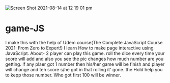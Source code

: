 ![Screen Shot 2021-08-14 at 12 19 01 pm](https://user-images.githubusercontent.com/59786494/129431709-fd441fd1-1fc4-48f5-a984-f91a50a3334e.png)
# game-JS

I make this with the help of Udem course(The Complete JavaScript Course 2021: From Zero to Expert!)
I learn How to make page interactive using JavaScript.
About- 2 player can play this game. roll the dice every time your score will add and also you see the pic changes how much number are you getting.
if any plaer got 1 number then his/her game will be finish and player will change and teh score s/he got in that rolling it' gone.
the Hold help you to kepp those number.
Who got first 100 will be winner.

